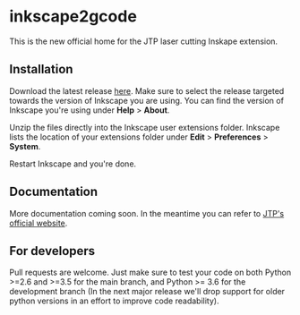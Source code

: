 # inkscape2gcode

This is the new official home for the JTP laser cutting Inskape extension.


## Installation

Download the latest release [here](https://github.com/JTechPhotonics/J-Tech-Photonics-Laser-Tool/releases). Make sure to select the release targeted towards the version of Inkscape you are using. You can find the version of Inkscape you're using under **Help** > **About**.

Unzip the files directly into the Inkscape user extensions folder. Inkscape lists the location of your extensions folder under **Edit** > **Preferences** > **System**.

Restart Inkscape and you're done.


## Documentation

More documentation coming soon. In the meantime you can refer to [JTP's official website](https://jtechphotonics.com/?page_id=2012).


## For developers

Pull requests are welcome. Just make sure to test your code on both Python >=2.6 and >=3.5 for the main branch, and Python >= 3.6 for the development branch (In the next major release we'll drop support for older python versions in an effort to improve code readability).

